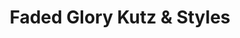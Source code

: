 ---
title: "Faded Glory Kutz & Styles"
url: /valdosta/faded-glory-kutz-and-styles/
shop: hairdresser
---